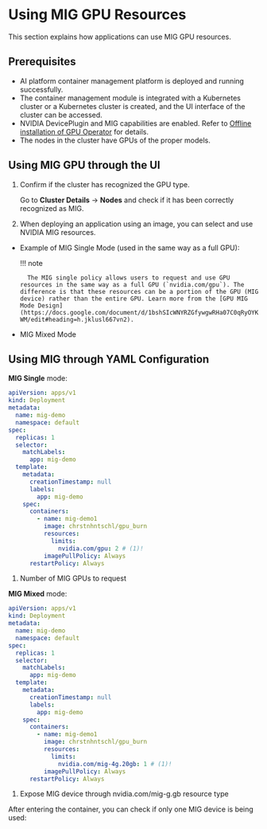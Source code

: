 # Using MIG GPU Resources

This section explains how applications can use MIG GPU resources.

## Prerequisites

- AI platform container management platform is deployed and running successfully.
- The container management module is integrated with a Kubernetes cluster or a Kubernetes cluster is created, and the UI interface of the cluster can be accessed.
- NVIDIA DevicePlugin and MIG capabilities are enabled. Refer to [Offline installation of GPU Operator](../install_nvidia_driver_of_operator.md) for details.
- The nodes in the cluster have GPUs of the proper models.

## Using MIG GPU through the UI

1. Confirm if the cluster has recognized the GPU type.

    Go to __Cluster Details__ -> __Nodes__ and check if it has been correctly recognized as MIG.

    

2. When deploying an application using an image, you can select and use NVIDIA MIG resources.

- Example of MIG Single Mode (used in the same way as a full GPU):

    !!! note
    
        The MIG single policy allows users to request and use GPU resources in the same way as a full GPU (`nvidia.com/gpu`). The difference is that these resources can be a portion of the GPU (MIG device) rather than the entire GPU. Learn more from the [GPU MIG Mode Design](https://docs.google.com/document/d/1bshSIcWNYRZGfywgwRHa07C0qRyOYKxWYxClbeJM-WM/edit#heading=h.jklusl667vn2).

- MIG Mixed Mode

## Using MIG through YAML Configuration

__MIG Single__ mode:

```yaml
apiVersion: apps/v1
kind: Deployment
metadata:
  name: mig-demo
  namespace: default
spec:
  replicas: 1
  selector:
    matchLabels:
      app: mig-demo
  template:
    metadata:
      creationTimestamp: null
      labels:
        app: mig-demo
    spec:
      containers:
        - name: mig-demo1
          image: chrstnhntschl/gpu_burn
          resources:
            limits:
              nvidia.com/gpu: 2 # (1)!
          imagePullPolicy: Always
      restartPolicy: Always
```

1. Number of MIG GPUs to request

__MIG  Mixed__ mode:

```yaml
apiVersion: apps/v1
kind: Deployment
metadata:
  name: mig-demo
  namespace: default
spec:
  replicas: 1
  selector:
    matchLabels:
      app: mig-demo
  template:
    metadata:
      creationTimestamp: null
      labels:
        app: mig-demo
    spec:
      containers:
        - name: mig-demo1
          image: chrstnhntschl/gpu_burn
          resources:
            limits:
              nvidia.com/mig-4g.20gb: 1 # (1)!
          imagePullPolicy: Always
      restartPolicy: Always
```

1. Expose MIG device through nvidia.com/mig-g.gb resource type

After entering the container, you can check if only one MIG device is being used:
